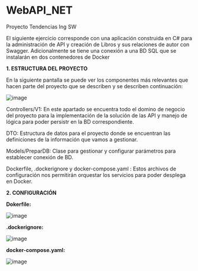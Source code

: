 # WebAPI_NET
Proyecto Tendencias Ing SW

El siguiente ejercicio corresponde con una aplicación construida en C# para la administración de API y creación de Libros y sus relaciones de autor con Swagger. Adicionalmente se tiene una conexión a una BD SQL que se instalarán en dos contenedores de Docker

<b> 1. ESTRUCTURA DEL PROYECTO </b>

En la siguiente pantalla se puede ver los componentes más relevantes que hacen parte del proyecto que se describen y se describen continuación:

![image](https://user-images.githubusercontent.com/104280126/173203641-fcd0c242-53a4-4dd1-8538-402803543e11.png)

Controllers/V1: En este apartado se encuentra todo el domino de negocio del proyecto para la implementación de la solución de las API y manejo de lógica para poder persistr en la BD correspondiente.

DTO: Estructura de datos para el proyecto donde se encuentran las definiciones de la información que vamos a gestionar.

Models/PreparDB: Clase para gestionar y configurar parámetros para establecer conexión de BD.

Dockerfile, .dockerignore y docker-compose.yaml : Estos archivos de configuración nos permitirán orquestar los servicios para poder desplega en Docker.

<b> 2. CONFIGURACIÓN </b>

<b> Dokerfile: </b>

![image](https://user-images.githubusercontent.com/104280126/173204225-3b5d5d7a-943d-45fc-a687-894d85045953.png)

<b> .dockerignore: </b>

![image](https://user-images.githubusercontent.com/104280126/173204264-e0761e49-fff1-4667-a2ab-09a176d98df0.png)


<b> docker-compose.yaml: </b>

![image](https://user-images.githubusercontent.com/104280126/173204277-5d1e1cb8-3e54-4acd-bee9-d6a4e9a97125.png)

